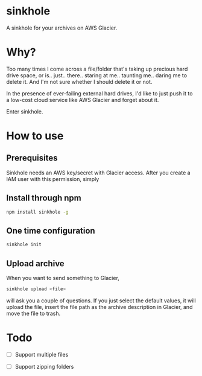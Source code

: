# sinkhole

A sinkhole for your archives on AWS Glacier.


# Why?

Too many times I come across a file/folder that's taking up precious hard drive space, or is.. just.. there.. staring at me.. taunting me.. daring me to delete it. And I'm not sure whether I should delete it or not.

In the presence of ever-failing external hard drives, I'd like to just push it to a low-cost cloud service like AWS Glacier and forget about it.

Enter sinkhole.

# How to use

## Prerequisites

Sinkhole needs an AWS key/secret with Glacier access. After you create a IAM user with this permission, simply 

## Install through npm

```sh
npm install sinkhole -g
```

## One time configuration

```sh
sinkhole init
```

## Upload archive

When you want to send something to Glacier,

```sh
sinkhole upload <file>
```

will ask you a couple of questions. If you just select the default values, it will upload the file, insert the file path as the archive description in Glacier, and move the file to trash.

# Todo

- [ ] Support multiple files

- [ ] Support zipping folders